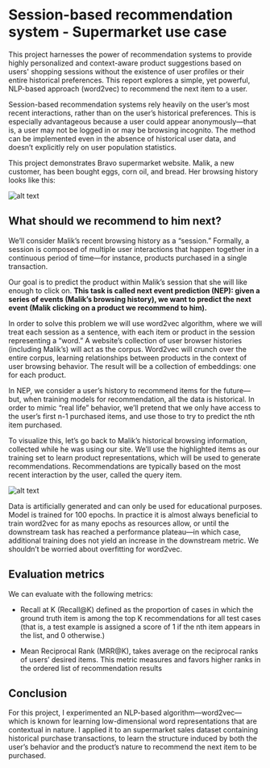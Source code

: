 # Session-based recommendation system - Supermarket use case

This project harnesses the power of recommendation systems to provide highly personalized and context-aware product suggestions based on users' shopping sessions without the existence of user profiles or their entire historical preferences. This report explores a simple, yet powerful, NLP-based approach (word2vec) to recommend the next item to a user.

Session-based recommendation systems rely heavily on the user’s most recent interactions, rather than on the user’s historical preferences. This is especially advantageous because a user could appear anonymously—that is, a user may not be logged in or may be browsing incognito. The method can be implemented even in the absence of historical user data, and doesn’t explicitly rely on user population statistics.

This project demonstrates Bravo supermarket website. Malik, a new customer, has been bought eggs, corn oil, and bread. Her browsing history looks like this:


![alt text](https://github-production-user-asset-6210df.s3.amazonaws.com/31247506/263505963-5a76e360-6fe4-4fba-a936-c59996315489.jpg)

## What should we recommend to him next?

We’ll consider Malik’s recent browsing history as a “session.” Formally, a session is composed of multiple user interactions that happen together in a continuous period of time—for instance, products purchased in a single transaction.

Our goal is to predict the product within Malik’s session that she will like enough to click on. __This task is called next event prediction (NEP): given a series of events (Malik’s browsing history), we want to predict the next event (Malik clicking on a product we recommend to him).__

In order to solve this problem we will use word2vec algorithm, where we will treat each session as a sentence, with each item or product in the session representing a “word.” A website’s collection of user browser histories (including Malik’s) will act as the corpus. Word2vec will crunch over the entire corpus, learning relationships between products in the context of user browsing behavior. The result will be a collection of embeddings: one for each product. 

In NEP, we consider a user’s history to recommend items for the future—but, when training models for recommendation, all the data is historical. In order to mimic “real life” behavior, we’ll pretend that we only have access to the user’s first n-1 purchased items, and use those to try to predict the nth item purchased.

To visualize this, let’s go back to Malik’s historical browsing information, collected while he was using our site. We’ll use the highlighted items as our training set to learn product representations, which will be used to generate recommendations. Recommendations are typically based on the most recent interaction by the user, called the query item. 


![alt text](https://github.com/NijatZeynalov/session-based-recommender-bravo-supermarket/assets/31247506/e3f86be1-f146-4a51-8e54-977370a7003a)


Data is artificially generated and can only be used for educational purposes. Model is trained for 100 epochs.
In practice it is almost always beneficial to train word2vec for as many epochs as resources allow, or until the downstream task has reached a performance plateau—in which case, additional training does not yield an increase in the downstream metric. We shouldn’t be worried about overfitting for word2vec.

## Evaluation metrics

We can evaluate with the following metrics:

* Recall at K (Recall@K) defined as the proportion of cases in which the ground truth item is among the top K recommendations for all test cases (that is, a test example is assigned a score of 1 if the nth item appears in the list, and 0 otherwise.)

* Mean Reciprocal Rank (MRR@K), takes average on the reciprocal ranks of users’ desired items. This metric measures and favors higher ranks in the ordered list of recommendation results

## Conclusion
For this project, I experimented  an NLP-based algorithm—word2vec— which is known for learning low-dimensional word representations that are contextual in nature. I applied it to an supermarket sales dataset containing historical purchase transactions, to learn the structure induced by both the user’s behavior and the product’s nature to recommend the next item to be purchased. 
